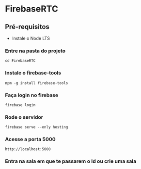 # FirebaseRTC

## Pré-requisitos

- Instale o Node LTS

### Entre na pasta do projeto

```
cd FirebaseRTC
```

### Instale o firebase-tools

```
npm -g install firebase-tools
```

### Faça login no firebase

```
firebase login
```

### Rode o servidor

```
firebase serve --only hosting
```

### Acesse a porta 5000

```
http://localhost:5000
```

### Entra na sala em que te passarem o Id ou crie uma sala

